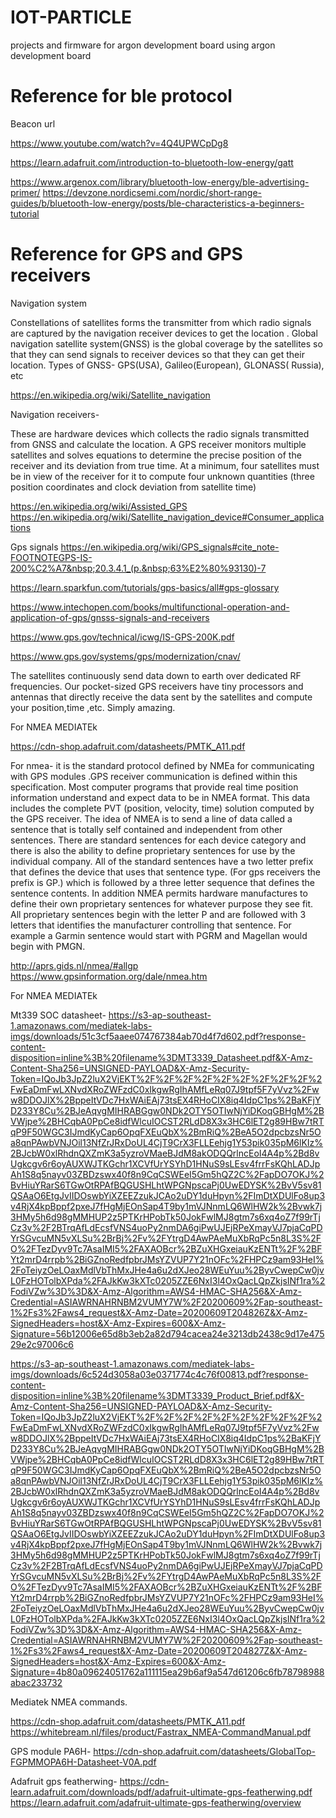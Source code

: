 # IOT-PARTICLE
projects and firmware for argon development board using argon development board


# Reference for ble protocol
Beacon url

https://www.youtube.com/watch?v=4Q4UPWCpDg8

https://learn.adafruit.com/introduction-to-bluetooth-low-energy/gatt

https://www.argenox.com/library/bluetooth-low-energy/ble-advertising-primer/
https://devzone.nordicsemi.com/nordic/short-range-guides/b/bluetooth-low-energy/posts/ble-characteristics-a-beginners-tutorial



# Reference for GPS and GPS receivers

Navigation system

Constellations of satellites  forms the transmitter from which radio signals are captured by the navigation receiver  devices to get the location .
Global navigation satellite system(GNSS) is the global coverage by the satellites so that they can send signals to receiver devices so that they can get their location.
Types of GNSS- GPS(USA), Galileo(European), GLONASS( Russia), etc

https://en.wikipedia.org/wiki/Satellite_navigation


Navigation receivers-

These are hardware devices which collects the radio signals transmitted from GNSS and calculate the location.
A GPS receiver monitors multiple satellites and solves equations to determine the precise position of the receiver and its deviation from true time. At a minimum, four satellites must be in view of the receiver for it to compute four unknown quantities (three position coordinates and clock deviation from satellite time)


https://en.wikipedia.org/wiki/Assisted_GPS
https://en.wikipedia.org/wiki/Satellite_navigation_device#Consumer_applications


Gps signals 
https://en.wikipedia.org/wiki/GPS_signals#cite_note-FOOTNOTEGPS-IS-200%C2%A7&nbsp;20.3.4.1_(p.&nbsp;63%E2%80%93130)-7

https://learn.sparkfun.com/tutorials/gps-basics/all#gps-glossary



https://www.intechopen.com/books/multifunctional-operation-and-application-of-gps/gnsss-signals-and-receivers

https://www.gps.gov/technical/icwg/IS-GPS-200K.pdf

https://www.gps.gov/systems/gps/modernization/cnav/


The satellites continuously send data down to earth over dedicated RF frequencies. Our pocket-sized GPS receivers have tiny processors and antennas that directly receive the data sent by the satellites and compute your position,time ,etc. Simply amazing.


For NMEA MEDIATEk

https://cdn-shop.adafruit.com/datasheets/PMTK_A11.pdf

For nmea- it is the standard protocol defined by NMEa for communicating with GPS modules .GPS receiver communication is defined within this specification. Most computer programs that provide real time position information understand and expect data to be in NMEA format. This data includes the complete PVT (position, velocity, time) solution computed by the GPS receiver. The idea of NMEA is to send a line of data called a sentence that is totally self contained and independent from other sentences. There are standard sentences for each device category and there is also the ability to define proprietary sentences for use by the individual company. All of the standard sentences have a two letter prefix that defines the device that uses that sentence type. (For gps receivers the prefix is GP.) which is followed by a three letter sequence that defines the sentence contents. In addition NMEA permits hardware manufactures to define their own proprietary sentences for whatever purpose they see fit. All proprietary sentences begin with the letter P and are followed with 3 letters that identifies the manufacturer controlling that sentence. For example a Garmin sentence would start with PGRM and Magellan would begin with PMGN.

http://aprs.gids.nl/nmea/#allgp
https://www.gpsinformation.org/dale/nmea.htm

For NMEA MEDIATEk

Mt339 SOC datasheet-
https://s3-ap-southeast-1.amazonaws.com/mediatek-labs-imgs/downloads/51c3cf5aaee074767384ab70d4f7d602.pdf?response-content-disposition=inline%3B%20filename%3DMT3339_Datasheet.pdf&X-Amz-Content-Sha256=UNSIGNED-PAYLOAD&X-Amz-Security-Token=IQoJb3JpZ2luX2VjEKT%2F%2F%2F%2F%2F%2F%2F%2F%2F%2FwEaDmFwLXNvdXRoZWFzdC0xIkgwRgIhAMfLeRq07J9tpf5F7yVvz%2Fww8DDOJlX%2BppeItVDc7HxWAiEAj73tsEX4RHoCIX8iq4IdpC1ps%2BaKFjYD233Y8Cu%2BJeAqvgMIHRABGgw0NDk2OTY5OTIwNjYiDKoqGBHgM%2BVWjpe%2BHCqbA0PpCe8idfWlcuIOCST2RLdD8X3x3HC6lET2g89HBw7tRTqP9F50WGC3IJmdKyCap6OpqFXEuQbX%2BmRiQ%2BeA5O2dpcbzsNr5Oa8qnPAwbVNJOil13NfZrJRxDoUL4CjT9CrX3FLLEehjg1Y53pik035pM6lKIz%2BJcbW0xlRhdnQXZmK3a5yzroVMaeBJdM8akODQQrlncEoI4A4p%2Bd8vUgkcgv6r6oyAUXWJTKGchr1XCVfUrYSYhD1HNuS9sLEsv4frrFsKQhLADJpAh1S8q5nayv03ZBDzswx40f8n9CqCSWEeI5Gm5hQZ2C%2FapDO7OKJ%2BvHiuYRarS6TGwOtRPAfBQGUSHLhtWPGNpscaPj0UwEDYSK%2BvV5sv81QSAaO6EtgJvIIDOswbYiXZEEZzukJCAo2uDY1duHpyn%2FImDtXDUlFo8up3v4RjX4kpBppf2pxeJ7fHgMjEOnSap4T9by1mVJNnmLQ6WlHW2k%2Bvwk7j3HMy5h6d98gMMHUP2z5PTKrHPobTk50JokFwlMJ8gtm7s6xq4oZ7f99rTjCz3v%2F2BTrqAfLdEcsfVNS4uoPy2nmDA6giPwUJEjRPeXmayVJ7pjaCqPDYrSGvcuMN5vXLSu%2BrBj%2Fv%2FYtrgD4AwPAeMuXbRqPc5n8L3S%2FO%2FTezDyv9Tc7AsaIMI5%2FAXAOBcr%2BZuXHGxeiauKzENTt%2F%2BFYt2mrD4rrpb%2BiGZnoRedfpbrJMsYZVUP7Y21nOFc%2FHPCz9am93HeI%2FoTeiyzOeLOaxMdlVbThMxJHe4a6u2dXJeo28WEuYuu%2ByvCwepCw0jvL0FzHOTolbXPda%2FAJkKw3kXTc0205ZZE6NxI3l4OxQacLQpZkjsINf1ra%2FodiVZw%3D%3D&X-Amz-Algorithm=AWS4-HMAC-SHA256&X-Amz-Credential=ASIAWRNAHRNBM2VUMY7W%2F20200609%2Fap-southeast-1%2Fs3%2Faws4_request&X-Amz-Date=20200609T204826Z&X-Amz-SignedHeaders=host&X-Amz-Expires=600&X-Amz-Signature=56b12006e65d8b3eb2a82d794cacea24e3213db2438c9d17e47529e2c97006c6


 
https://s3-ap-southeast-1.amazonaws.com/mediatek-labs-imgs/downloads/6c524d3058a03e0371774c4c76f00813.pdf?response-content-disposition=inline%3B%20filename%3DMT3339_Product_Brief.pdf&X-Amz-Content-Sha256=UNSIGNED-PAYLOAD&X-Amz-Security-Token=IQoJb3JpZ2luX2VjEKT%2F%2F%2F%2F%2F%2F%2F%2F%2F%2FwEaDmFwLXNvdXRoZWFzdC0xIkgwRgIhAMfLeRq07J9tpf5F7yVvz%2Fww8DDOJlX%2BppeItVDc7HxWAiEAj73tsEX4RHoCIX8iq4IdpC1ps%2BaKFjYD233Y8Cu%2BJeAqvgMIHRABGgw0NDk2OTY5OTIwNjYiDKoqGBHgM%2BVWjpe%2BHCqbA0PpCe8idfWlcuIOCST2RLdD8X3x3HC6lET2g89HBw7tRTqP9F50WGC3IJmdKyCap6OpqFXEuQbX%2BmRiQ%2BeA5O2dpcbzsNr5Oa8qnPAwbVNJOil13NfZrJRxDoUL4CjT9CrX3FLLEehjg1Y53pik035pM6lKIz%2BJcbW0xlRhdnQXZmK3a5yzroVMaeBJdM8akODQQrlncEoI4A4p%2Bd8vUgkcgv6r6oyAUXWJTKGchr1XCVfUrYSYhD1HNuS9sLEsv4frrFsKQhLADJpAh1S8q5nayv03ZBDzswx40f8n9CqCSWEeI5Gm5hQZ2C%2FapDO7OKJ%2BvHiuYRarS6TGwOtRPAfBQGUSHLhtWPGNpscaPj0UwEDYSK%2BvV5sv81QSAaO6EtgJvIIDOswbYiXZEEZzukJCAo2uDY1duHpyn%2FImDtXDUlFo8up3v4RjX4kpBppf2pxeJ7fHgMjEOnSap4T9by1mVJNnmLQ6WlHW2k%2Bvwk7j3HMy5h6d98gMMHUP2z5PTKrHPobTk50JokFwlMJ8gtm7s6xq4oZ7f99rTjCz3v%2F2BTrqAfLdEcsfVNS4uoPy2nmDA6giPwUJEjRPeXmayVJ7pjaCqPDYrSGvcuMN5vXLSu%2BrBj%2Fv%2FYtrgD4AwPAeMuXbRqPc5n8L3S%2FO%2FTezDyv9Tc7AsaIMI5%2FAXAOBcr%2BZuXHGxeiauKzENTt%2F%2BFYt2mrD4rrpb%2BiGZnoRedfpbrJMsYZVUP7Y21nOFc%2FHPCz9am93HeI%2FoTeiyzOeLOaxMdlVbThMxJHe4a6u2dXJeo28WEuYuu%2ByvCwepCw0jvL0FzHOTolbXPda%2FAJkKw3kXTc0205ZZE6NxI3l4OxQacLQpZkjsINf1ra%2FodiVZw%3D%3D&X-Amz-Algorithm=AWS4-HMAC-SHA256&X-Amz-Credential=ASIAWRNAHRNBM2VUMY7W%2F20200609%2Fap-southeast-1%2Fs3%2Faws4_request&X-Amz-Date=20200609T204827Z&X-Amz-SignedHeaders=host&X-Amz-Expires=600&X-Amz-Signature=4b80a09624051762a111115ea29b6af9a547d61206c6fb78798988abac233732



Mediatek NMEA commands.

https://cdn-shop.adafruit.com/datasheets/PMTK_A11.pdf
https://whitebream.nl/files/product/Fastrax_NMEA-CommandManual.pdf


GPS module PA6H-
https://cdn-shop.adafruit.com/datasheets/GlobalTop-FGPMMOPA6H-Datasheet-V0A.pdf

Adafruit gps featherwing-
https://cdn-learn.adafruit.com/downloads/pdf/adafruit-ultimate-gps-featherwing.pdf
https://learn.adafruit.com/adafruit-ultimate-gps-featherwing/overview




